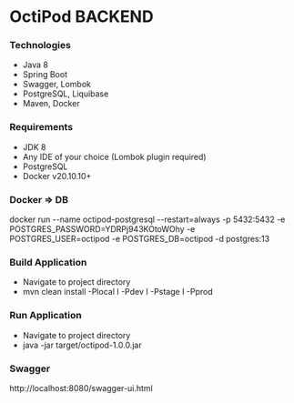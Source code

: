 # OctiPod BACKEND

### Technologies

- Java 8
- Spring Boot
- Swagger, Lombok
- PostgreSQL, Liquibase
- Maven, Docker

### Requirements

- JDK 8
- Any IDE of your choice (Lombok plugin required)
- PostgreSQL
- Docker v20.10.10+

### Docker => DB

docker run --name octipod-postgresql --restart=always -p 5432:5432 -e POSTGRES_PASSWORD=YDRPj943KOtoWOhy -e POSTGRES_USER=octipod -e POSTGRES_DB=octipod -d postgres:13

### Build Application

- Navigate to project directory
- mvn clean install -Plocal I -Pdev I -Pstage I -Pprod

### Run Application

- Navigate to project directory
- java -jar target/octipod-1.0.0.jar

### Swagger

http://localhost:8080/swagger-ui.html
